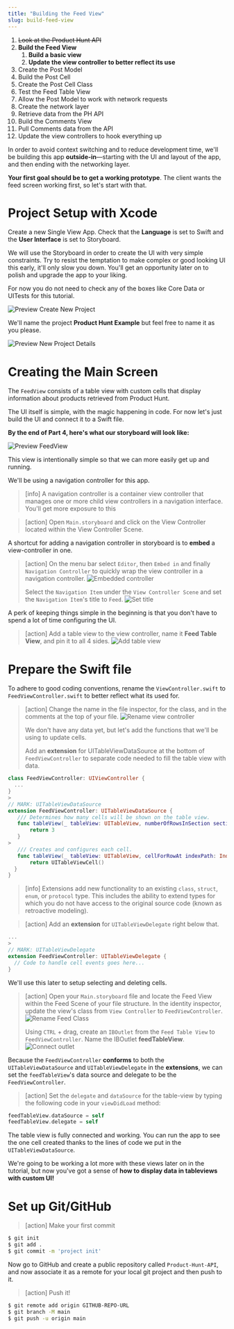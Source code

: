 ```yaml
---
title: "Building the Feed View"
slug: build-feed-view
---
```


1. ~~Look at the Product Hunt API~~
1. **Build the Feed View**
    1. **Build a basic view**
    1. **Update the view controller to better reflect its use**
1. Create the Post Model
1. Build the Post Cell
1. Create the Post Cell Class
1. Test the Feed Table View
1. Allow the Post Model to work with network requests
1. Create the network layer
1. Retrieve data from the PH API
1. Build the Comments View
1. Pull Comments data from the API
1. Update the view controllers to hook everything up

In order to avoid context switching and to reduce development time, we'll be building this app **outside-in**—starting with the UI and layout of the app, and then ending with the networking layer.

**Your first goal should be to get a working prototype**. The client wants the feed screen working first, so let's start with that.

# Project Setup with Xcode

Create a new Single View App. Check that the **Language** is set to Swift and the **User Interface** is set to Storyboard.

We will use the Storyboard in order to create the UI with very simple constraints. Try to resist the temptation to make complex or good looking UI this early, it'll only slow you down. You'll get an opportunity later on to polish and upgrade the app to your liking.

For now you do not need to check any of the boxes like Core Data or UITests for this tutorial.

![Preview Create New Project](assets/00_new-project.png)

We'll name the project **Product Hunt Example** but feel free to name it as you please.

![Preview New Project Details](assets/00_project-details.png)


# Creating the Main Screen

The `FeedView` consists of a table view with custom cells that display information about products retrieved from Product Hunt.

The UI itself is simple, with the magic happening in code. For now let's just build the UI and connect it to a Swift file.

**By the end of Part 4, here's what our storyboard will look like:**

![Preview FeedView](assets/01_creating-the-main_feedview-preview.png)

This view is intentionally simple so that we can more easily get up and running.

We'll be using a navigation controller for this app. 

<!-- -->

> [info]
> A navigation controller is a container view controller that manages one or more child view controllers in a navigation interface.
> You'll get more exposure to this 

<!-- -->

> [action]
> Open `Main.storyboard` and click on the View Controller located within the View Controller Scene.

A shortcut for adding a navigation controller in storyboard is to **embed** a view-controller in one.

> [action]
> On the menu bar select `Editor`, then `Embed in` and finally `Navigation Controller` to quickly wrap the view controller in a navigation controller.
> ![Embedded controller](assets/02_creating-the-main_embed-controller.png)
>
> Select the `Navigation Item` under the `View Controller Scene` and  set the `Navigation Item`'s title to `Feed`.
> ![Set title](assets/03_creating-the-main_nav-item-title.png)

A perk of keeping things simple in the beginning is that you don't have to spend a lot of time configuring the UI.

> [action]
> Add a table view to the view controller, name it **Feed Table View**, and pin it to all 4 sides.
> ![Add table view](assets/04_creating-the-main_pin-table-view.png)

# Prepare the Swift file

To adhere to good coding conventions, rename the `ViewController.swift` to `FeedViewController.swift` to better reflect what its used for.

> [action]
> Change the name in the file inspector, for the class, and in the comments at the top of your file.
> ![Rename view controller](assets/05_prepare-the-swift_rename-viewcontroller.png)
>
> We don't have any data yet, but let's add the functions that we'll be using to update cells.
>
> Add an **extension** for UITableViewDataSource at the bottom of `FeedViewController` to separate code needed to fill the table view with data.
>
``` swift
class FeedViewController: UIViewController {
  ...
}
>
// MARK: UITableViewDataSource
extension FeedViewController: UITableViewDataSource {
   /// Determines how many cells will be shown on the table view.
   func tableView(_ tableView: UITableView, numberOfRowsInSection section: Int) -> Int {
       return 3
   }
>
   /// Creates and configures each cell.
   func tableView(_ tableView: UITableView, cellForRowAt indexPath: IndexPath) -> UITableViewCell {
       return UITableViewCell()
  }
}
```

<!-- -->

> [info]
> Extensions add new functionality to an existing `class`, `struct`, `enum`, or `protocol` type.
> This includes the ability to extend types for which you do not have access to the original source code (known as retroactive modeling).

<!-- -->

> [action]
> Add an **extension** for `UITableViewDelegate` right below that.
>
``` swift
...
>
// MARK: UITableViewDelegate
extension FeedViewController: UITableViewDelegate {
  // Code to handle cell events goes here...
}
```

We'll use this later to setup selecting and deleting cells.

> [action]
> Open your `Main.storyboard` file and locate the Feed View within the Feed Scene of your file structure. In the identity inspector, update the view's class from `View Controller` to `FeedViewController`. 
> ![Rename Feed Class](assets/06_prepare-the-swift_rename-feed.png)
>
> Using `CTRL` + drag, create an `IBOutlet` from the `Feed Table View` to `FeedViewController`. Name the IBOutlet **feedTableView**.
> ![Connect outlet](assets/07_prepare-the-swift_connect-outlet.png)

Because the `FeedViewController` **conforms** to both the `UITableViewDataSource` and `UITableViewDelegate` in the **extensions**, we can set the `feedTableView`'s data source and delegate to be the `FeedViewController`.

> [action]
> Set the `delegate` and `dataSource` for the table-view by typing the following code in your `viewDidLoad` method:
>
```swift
feedTableView.dataSource = self
feedTableView.delegate = self
```
>

The table view is fully connected and working. You can run the app to see the one cell created thanks to the lines of code we put in the `UITableViewDataSource`.

We're going to be working a lot more with these views later on in the tutorial, but now you've got a sense of **how to display data in tableviews with custom UI!**

# Set up Git/GitHub

>[action]
> Make your first commit
>
```bash
$ git init
$ git add .
$ git commit -m 'project init'
```

Now go to GitHub and create a public repository called `Product-Hunt-API`, and now associate it as a remote for your local git project and then push to it.

>[action]
> Push it!
>
```bash
$ git remote add origin GITHUB-REPO-URL
$ git branch -M main
$ git push -u origin main
```
